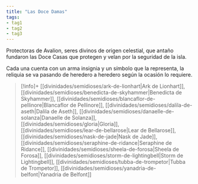 ```yaml
---
title: "Las Doce Damas"
tags:
- tag1
- tag2
- tag3
---
```


Protectoras de Avalion, seres divinos de origen celestial, que antaño fundaron las Doce Casas que protegen y velan por la seguridad de la isla.

Cada una cuenta con un arma insignia y un símbolo que la representa, la reliquia se va pasando de heredero a heredero según la ocasión lo requiere.

>[!info]+
>[[divinidades/semidioses/ark-de-lionhart|Ark de Lionhart]], [[divinidades/semidioses/benedicta-de-skyhammer|Benedicta de Skyhammer]], [[divinidades/semidioses/blancaflor-de-pellinore|Blancaflor de Pellinore]], [[divinidades/semidioses/dalila-de-aseth|Dalila de Aseth]], [[divinidades/semidioses/danaelle-de-solanza|Danaelle de Solanza]], [[divinidades/semidioses/gloria|Gloria]], [[divinidades/semidioses/lear-de-bellarose|Lear de Bellarose]], [[divinidades/semidioses/nask-de-jade|Nask de Jade]], [[divinidades/semidioses/seraphine-de-ridance|Seraphine de Ridance]], [[divinidades/semidioses/sheela-de-forosa|Sheela de Forosa]], [[divinidades/semidioses/storm-de-lightingbell|Storm de Lightingbell]], [[divinidades/semidioses/tubba-de-trompetor|Tubba de Trompetor]], [[divinidades/semidioses/yanadria-de-belfont|Yanadria de Belfont]]

